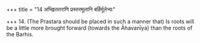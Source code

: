 +++
title = "14 अभिहृततराणि प्रस्तरमूलानि बर्हिर्मूलेभ्यः"

+++
14. (The Prastara should be placed in such a manner that) Is roots will be a little more brought forward (towards the Āhavanīya) than the roots of the Barhis.
